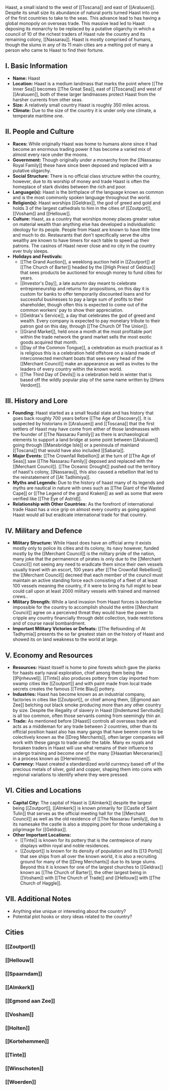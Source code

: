 Haast, a small island to the west of [[Toscana]] and east of [[Araluuen]]. Despite its small size its abundance of natural ports turned Haast into one of the first countries to take to the seas. This advance lead to has having a global monopoly on overseas trade. This massive lead led to Haast deposing its monarchy to be replaced by a putative oligarchy in which a council of 10 of the richest traders of Haast rule the country and its remaining colony, [[Nassarau]]. Haast is mostly comprised of humans, though the slums in any of its 11 main cities are a melting pot of many a person who came to Haast to find their fortune.

## **I. Basic Information**

- **Name:** Haast
- **Location:** Haast is a medium landmass that marks the point where [[The Inner Sea]] becomes [[The Great Sea]], east of [[Toscana]] and west of [[Araluuen]], both of these larger landmasses protect Haast from the harsher currents from other seas.
- **Size:** A relatively small country Haast is roughly 350 miles across.
- **Climate:** Due to the size of the country it is under only one climate, a temperate maritime one.

## **II. People and Culture**

- **Races:** While originally Haast was home to humans alone since it had become an enormous trading power it has become a varied mix of almost every race under the moons.
- **Government:** Though originally under a monarchy from the [[Nassarau Royal Family]] these have since been deposed and replaced with a putative oligarchy.
- **Social Structure:** There is no official class structure within the country, however, due to its worship of money and trade Haast is often the homeplace of stark divides between the rich and poor.
- **Language(s):** Haast is the birthplace of the language known as common and is the most commonly spoken language throughout the world.
- **Religion(s):** Haast worships [[Geldrax]], the god of greed and gold and holds 3 of the largest cathedrals to him in the cities of [[Zoutport]], [[Vosham]] and [[Hellouw]].
- **Culture:** Haast, as a country that worships money places greater value on material wealth than anything else has developed a individualistic ideology for its people. People from Haast are known to have little time and much to do. Restaurants that don't specifically serve the ultra wealthy are known to have timers for each table to speed up their patrons. The casinos of Haast never close and no city in the country ever truly sleeps.
- **Holidays and Festivals:** 
	- [[The Grand Auction]], a weeklong auction held in [[Zoutport]] at [[The Church of Barter]] headed by the [[High Priest of Geldrax]] that sees products be auctioned for enough money to fund cities for years.
	- [[Investor's Day]], a late autumn day meant to celebrate entrepreneurship and returns for propositions, on this day it is custom for banks to offer temporarily discounted loans and for successful businesses to pay a large sum of profits to their shareholder, though often this is expected to come out of the common workers' pay to show their appreciation.
	- [[Geldrax's Service]], a day that celebrates the god of greed and wealth. Every company is expected to pay monetary tribute to their patron god on this day, through [[The Church Of The Union]]. 
	- [[Grand Market]], held once a month at the most profitable port within the trade network the grand market sells the most exotic goods acquired that month.
	- [[Day of the Common Tongue]], a celebration as much practical as it is religious this is a celebration held offshore on a island made of interconnected merchant boats that sees every head of the [[Merchant Council]] make an appearance as well as invites to the leaders of every country within the known world.
	- [[The Third Day of Devils]] is a celebration held in winter that is based off the wildly popular play of the same name written by [[Hans Verdont]].

## **III. History and Lore**

- **Founding:** Haast started as a small feudal state and has history that goes back roughly 700 years before [[The Age of Discovery]]. It is suspected by historians in [[Araluuen]] and [[Toscana]] that the first settlers of Haast may have come from either of those landmasses with the founder of [[The Nassarau Family]] as there is archaeological elements to support a land bridge at some point between [[Araluuen]] going through [[Mansbridge Isle]] or a peninsula of mainland [[Toscana]] that would have also included [[Sabaria]].
- **Major Events:** [[The Crownfall Rebellion]] at the turn of [[The Age of Seas]] saw [[The Nassarau Family]] deposed and replaced with the [[Merchant Council]]. [[The Oceanic Drought]] pushed out the territory of haast's colony, [[Nassarau]], this also caused a rebellion that led to the reinstatement of [[At Tadhimiya]].
- **Myths and Legends:** Due to the history of haast many of its legends and myths are nautical in nature with ones such as [[The Giant of the Wasted Cape]] or [[The Legend of the grand Kraken]] as well as some that were verified like [[The Eye of Astrid]].
- **Relationship with Other Countries:** As the forefront of international trade Haast has a vice grip on almost every country as going against Haast would all but eradicate international trade for that country.

## **IV. Military and Defence**

- **Military Structure:** While Haast does have an official army it exists mostly only to police its cities and its colony, its navy however, funded mostly by the [[Merchant Council]] is the military pride of the nation, many joke that the permanence of pirates is only due to the [[Merchant Council]] not seeing any need to eradicate them since their own vessels usually travel with an escort, 100 years after [[The Crownfall Rebellion]] the [[Merchant Council]] decreed that each member of the council must maintain an active standing force each consisting of a fleet of at least 100 vessels meaning the country, if it were to bring its full might to bear could call upon at least 2000 military vessels with trained and manned crews..
- **Military Strength:** While a land invasion from Haast forces is borderline impossible for the country to accomplish should the entire [[Merchant Council]] agree on a perceived threat they would have the power to cripple any country financially through debt collection, trade restrictions and of course naval bombardment.
- **Important Military Victories or Defeats:** [[The Refounding of At Tadhymia]] presents the so far greatest stain on the history of Haast and showed its on land weakness to the world at large.

## **V. Economy and Resources**

- **Resources:** Haast itsself is home to pine forests which gave the planks for haasts early naval exploration, chief among them being the [[Pijnheuvel]]. [[Tinte]] also produces pottery from clay imported from swamp cities like [[Zoutport]] and with paint made from local trade secrets creates the famous [[Tinte Blau]] pottery.
- **Industries:** Haast has become known as an industrial company, factories in cities like [[Zoutport]], or chief among them, [[Egmond aan Zee]] belching out black smoke producing more than any other country by size. Despite the illegality of slavery in Haast [[Indentured Servitude]] is all too common, often those servants coming from seemingly thin air.
- **Trade:** As mentioned before [[Haast]] controls all overseas trade and acts as a middleman for any trade between 2 countries, other than its official position haast also has many gangs that have beenm come to be colectively known as the [[Dreg Merchants]], often larger companies will work with these gangs to trade under the table. Many ex royals and forsaken traders in Haast will use what remains of their influence to undergo training and become one of the many [[Haastian Mercenaries]] in a process known as [[Herwinnen]].
- **Currency:** Haast created a standardized world currency based off of the precious metals of silver, gold and copper, shaping them into coins with regional variations to identify where they were pressed.

## **VI. Cities and Locations**

- **Capital City:** The capital of Haast is [[Almkerk]] despite the largest being [[Zoutport]], [[Almkerk]] is known primarily for [[Castle of Saint Tulin]] that serves as the official meeting hall for the [[Merchant Council]] as well as the old residence of [[The Nassarau Family]], due to its namesake the castle is also a stopping point for those undertaking a pilgrimage for [[Geldrax]].
- **Other Important Locations:** 
	- [[Tinte]] is known for its pottery that is the centrepiece of many displays within royal and noble residences.
	- [[Zoutport]] is known for its density of population and its [[13 Ports]] that see ships from all over the known world, it is also a recruiting ground for many of the [[Dreg Merchants]] due to its large slums. Beyond this it is known for one of the largest churches to [[Geldrax]] known as [[The Church of Barter]], the other largest being in [[Vosham]] with [[The Church of Trade]] and [[Hellouw]] with [[The Church of Haggle]].

## **VII. Additional Notes**

- Anything else unique or interesting about the country?
- Potential plot hooks or story ideas related to the country?
## Cities
### [[Zoutport]]
### [[Hellouw]]
### [[Spaarndam]]
### [[Almkerk]]
### [[Egmond aan Zee]]
### [[Vosham]]
### [[Holten]]
### [[Kortehemmen]]
### [[Tinte]]
### [[Winschoten]]
### [[Woerden]]
